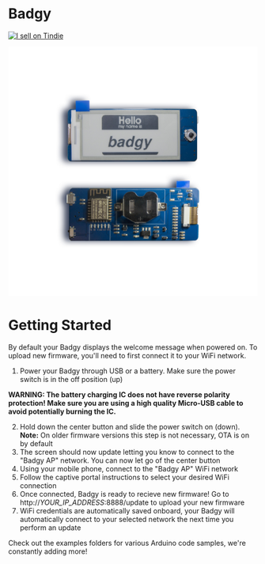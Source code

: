 # Badgy

<a href="https://www.tindie.com/products/squarofumi/badgy-iot-badge/"><img src="https://d2ss6ovg47m0r5.cloudfront.net/badges/tindie-larges.png" alt="I sell on Tindie" width="200" height="104"></a>

<img src="/website/img/badgy_stock_photo.jpg" />

# Getting Started

By default your Badgy displays the welcome message when powered on. To upload new firmware, you'll need to first connect it to your WiFi network.

1. Power your Badgy through USB or a battery. Make sure the power switch is in the off position (up)

**WARNING: The battery charging IC does not have reverse polarity protection! Make sure you are using a high quality Micro-USB cable to avoid potentially burning the IC.**

2. Hold down the center button and slide the power switch on (down). **Note:** On older firmware versions this step is not necessary, OTA is on by default
3. The screen should now update letting you know to connect to the "Badgy AP" network. You can now let go of the center button
4. Using your mobile phone, connect to the "Badgy AP" WiFi network
5. Follow the captive portal instructions to select your desired WiFi connection
6. Once connected, Badgy is ready to recieve new firmware! Go to http://*YOUR_IP_ADDRESS*:8888/update to upload your new firmware
7. WiFi credentials are automatically saved onboard, your Badgy will automatically connect to your selected network the next time you perform an update

Check out the examples folders for various Arduino code samples, we're constantly adding more!
